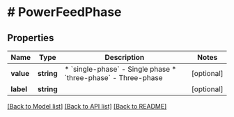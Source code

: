 # # PowerFeedPhase

## Properties

Name | Type | Description | Notes
------------ | ------------- | ------------- | -------------
**value** | **string** | * &#x60;single-phase&#x60; - Single phase * &#x60;three-phase&#x60; - Three-phase | [optional]
**label** | **string** |  | [optional]

[[Back to Model list]](../../README.md#models) [[Back to API list]](../../README.md#endpoints) [[Back to README]](../../README.md)
